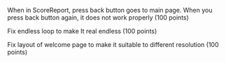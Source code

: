 When in ScoreReport, press back button goes to main page. When you press back button again, it does not work properly (100 points)

Fix endless loop to make It real endless (100 points)

Fix layout of welcome page to make it suitable to different resolution (100 points)
